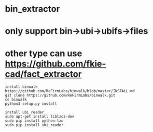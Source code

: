 # bin_extractor
# only support bin->ubi->ubifs->files
# other type can use https://github.com/fkie-cad/fact_extractor

```
install binwalk https://github.com/ReFirmLabs/binwalk/blob/master/INSTALL.md
git clone https://github.com/ReFirmLabs/binwalk.git
cd binwalk
python3 setup.py install

install ubi_reader
sudo apt-get install liblzo2-dev
sudo pip install python-lzo
sudo pip install ubi_reader
```
